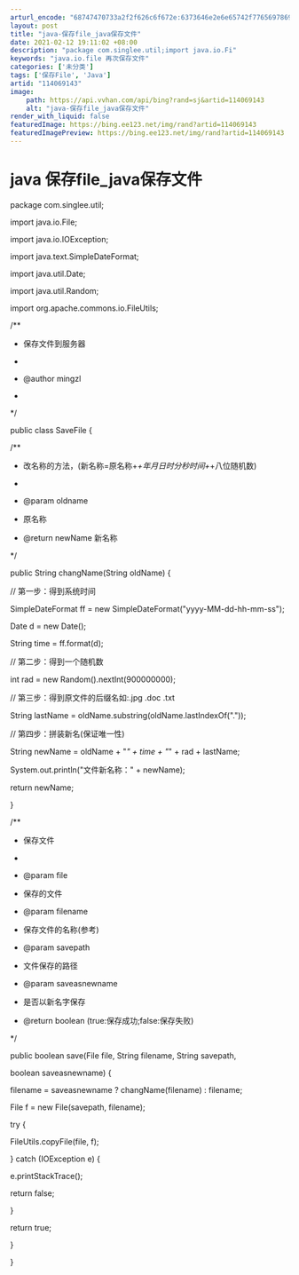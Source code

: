 ```yaml
---
arturl_encode: "68747470733a2f2f626c6f672e:6373646e2e6e65742f77656978696e5f33393536393035312f:61727469636c652f64657461696c732f313134303639313433"
layout: post
title: "java-保存file_java保存文件"
date: 2021-02-12 19:11:02 +08:00
description: "package com.singlee.util;import java.io.Fi"
keywords: "java.io.file 再次保存文件"
categories: ['未分类']
tags: ['保存File', 'Java']
artid: "114069143"
image:
    path: https://api.vvhan.com/api/bing?rand=sj&artid=114069143
    alt: "java-保存file_java保存文件"
render_with_liquid: false
featuredImage: https://bing.ee123.net/img/rand?artid=114069143
featuredImagePreview: https://bing.ee123.net/img/rand?artid=114069143
---
```


# java 保存file_java保存文件

package com.singlee.util;

import java.io.File;

import java.io.IOException;

import java.text.SimpleDateFormat;

import java.util.Date;

import java.util.Random;

import org.apache.commons.io.FileUtils;

/**

* 保存文件到服务器

*

* @author mingzl

*

*/

public class SaveFile {

/**

* 改名称的方法，(新名称=原名称+_+年月日时分秒时间+_+八位随机数)

*

* @param oldname

* 原名称

* @return newName 新名称

*/

public String changName(String oldName) {

// 第一步：得到系统时间

SimpleDateFormat ff = new SimpleDateFormat("yyyy-MM-dd-hh-mm-ss");

Date d = new Date();

String time = ff.format(d);

// 第二步：得到一个随机数

int rad = new Random().nextInt(900000000);

// 第三步：得到原文件的后缀名如:.jpg .doc .txt

String lastName = oldName.substring(oldName.lastIndexOf("."));

// 第四步：拼装新名(保证唯一性)

String newName = oldName + "_" + time + "_" + rad + lastName;

System.out.println("文件新名称：" + newName);

return newName;

}

/**

* 保存文件

*

* @param file

* 保存的文件

* @param filename

* 保存文件的名称(参考)

* @param savepath

* 文件保存的路径

* @param saveasnewname

* 是否以新名字保存

* @return boolean (true:保存成功;false:保存失败)

*/

public boolean save(File file, String filename, String savepath,

boolean saveasnewname) {

filename = saveasnewname ? changName(filename) : filename;

File f = new File(savepath, filename);

try {

FileUtils.copyFile(file, f);

} catch (IOException e) {

e.printStackTrace();

return false;

}

return true;

}

}